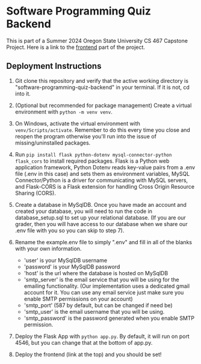 # Software Programming Quiz Backend

This is part of a Summer 2024 Oregon State University CS 467 Capstone Project. Here is a link to the [frontend](https://github.com/jgiggler/software-programming-quiz-frontend) part of the project.

## Deployment Instructions

1. Git clone this repository and verify that the active working directory is "software-programming-quiz-backend" in your terminal. If it is not, cd into it.

2. (Optional but recommended for package management) Create a virtual environment with `python -m venv venv`.

3. On Windows, activate the virtual environment with `venv/Scripts/activate`. Remember to do this every time you close and reopen the program otherwise you'll run into the issue of missing/uninstalled packages. 

4. Run `pip install flask python-dotenv mysql-connector-python flask_cors` to install required packages. Flask is a Python web application framework, Python Dotenv reads key-value pairs from a .env file (.env in this case) and sets them as environment variables, MySQL Connector/Python is a driver for communicating with MySQL servers, and Flask-CORS is a Flask extension for handling Cross Origin Resource Sharing (CORS). 

5. Create a database in MySqlDB. Once you have made an account and created your database, you will need to run the code in database_setup.sql to set up your relational database. (If you are our grader, then you will have access to our database when we share our .env file with you so you can skip to step 7).

6. Rename the example.env file to simply ".env" and fill in all of the blanks with your own information. 
    - 'user' is your MySqlDB username
    - 'password' is your MySqlDB password
    - 'host' is the url where the database is hosted on MySqlDB
    - 'smtp_server' is the email service that you will be using for the emailing functionality. (Our implementation uses a dedicated gmail account for it. You can use any email service just make sure you enable SMTP permissions on your account)
    - 'smtp_port' (587 by default, but can be changed if need be)
    - 'smtp_user' is the email username that you will be using. 
    - 'smtp_password' is the password generated when you enable SMTP permission.

7. Deploy the Flask App with `python app.py`. By default, it will run on port 4546, but you can change that at the bottom of app.py.

8. Deploy the frontend (link at the top) and you should be set!
